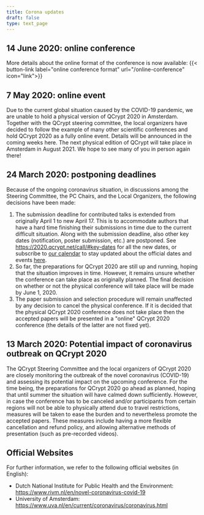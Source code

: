 ```yaml
---
title: Corona updates
draft: false
type: text_page
---
```


## 14 June 2020: online conference
More details about the online format of the conference is now available:
{{< button-link label="online conference format" url="/online-conference" icon="link">}}

## 7 May 2020: online event
Due to the current global situation caused by the COVID-19 pandemic, we are unable to hold a physical version of QCrypt 2020 in Amsterdam. Together with the QCrypt steering committee, the local organizers have decided to follow the example of many other scientific conferences and hold QCrypt 2020 as a fully online event. Details will be announced in the coming weeks here. The next physical edition of QCrypt will take place in Amsterdam in August 2021. We hope to see many of you in person again there!

## 24 March 2020: postponing deadlines
Because of the ongoing coronavirus situation, in discussions among the Steering Committee, the PC Chairs, and the Local Organizers, the following decisions have been made:

1. The submission deadline for contributed talks is extended from originally April 1 to new April 17. This is to accommodate authors that have a hard time finishing their submissions in time due to the current difficult situation. Along with the submission deadline, also other key dates (notification, poster submission, etc.) are postponed. See https://2020.qcrypt.net/call/#key-dates for all the new dates, or subscribe to <a href="/speakers/#google-calendar">our calendar</a> to stay updated about the official dates and events <a href="/speakers/#google-calendar">here</a>.
2. So far, the preparations for QCrypt 2020 are still up and running, hoping that the situation improves in time. However, it remains unsure whether the conference can take place as originally planned. The final decision on whether or not the physical conference will take place will be made by June 1, 2020.
3. The paper submission and selection procedure will remain unaffected by any decision to cancel the physical conference. If it is decided that the physical QCrypt 2020 conference does not take place then the accepted papers will be presented in a "online" QCrypt 2020 conference (the details of the latter are not fixed yet).

## 13 March 2020: Potential impact of coronavirus outbreak on QCrypt 2020
The QCrypt Steering Committee and the local organizers of QCrypt 2020 are closely monitoring the outbreak of the novel coronavirus (COVID-19) and assessing its potential impact on the upcoming conference. For the time being, the preparations for QCrypt 2020 go ahead as planned, hoping that until summer the situation will have calmed down sufficiently. However, in case the conference has to be canceled and/or participants from certain regions will not be able to physically attend due to travel restrictions, measures will be taken to ease the burden and to nevertheless promote the accepted papers. These measures include having a more flexible cancellation and refund policy, and allowing alternative methods of presentation (such as pre-recorded videos).

## Official Websites
For further information, we refer to the following official websites (in English):

* Dutch National Institute for Public Health and the Environment: https://www.rivm.nl/en/novel-coronavirus-covid-19
* University of Amsterdam: https://www.uva.nl/en/current/coronavirus/coronavirus.html
